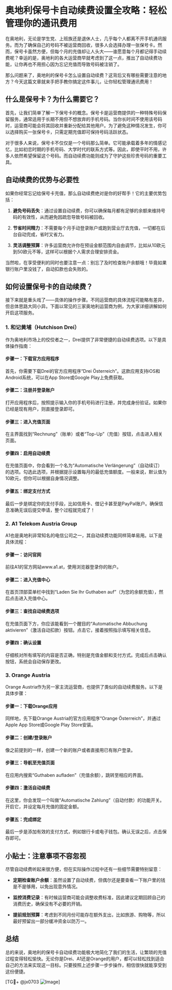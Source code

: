 # 奥地利保号卡自动续费设置全攻略：轻松管理你的通讯费用

在奥地利，无论是学生党、上班族还是退休人士，几乎每个人都离不开手机通讯服务。而为了确保自己的号码不被运营商回收，很多人会选择办理一张保号卡。然而，保号卡虽然方便，但每个月的充值却让人头大——谁愿意每个月都记得手动续费呢？幸运的是，奥地利的各大运营商早就考虑到了这一点，推出了自动续费功能，让你再也不用担心因为忘记充值而导致号码被注销了。

那么问题来了，奥地利的保号卡怎么设置自动续费？这背后又有哪些需要注意的地方？今天这篇文章就来手把手教你搞定这件事儿，让你轻松管理通讯费用！

## 什么是保号卡？为什么需要它？

首先，让我们简单了解一下保号卡的概念。保号卡是运营商提供的一种特殊号码保留服务，通常适用于长期不用但不想放弃的手机号码。当你长时间不使用该号码时，运营商可能会将其回收并重新分配给其他用户。为了避免这种情况发生，你可以选择购买一张保号卡，只需定期充值即可保持号码活跃状态。

对于很多人来说，保号卡不仅仅是一个号码那么简单。它可能承载着多年的情感记忆，比如初恋时期的手机号码、大学时代的联系方式等。因此，即使平时不用，许多人依然希望保留这个号码。而自动续费功能则成为了守护这些珍贵号码的重要工具。

## 自动续费的优势与必要性

如果你经常忘记给保号卡充值，那么自动续费绝对是你的好帮手！它的主要优势包括：

1. **避免号码丢失**：通过设置自动续费，你可以确保每月都有足够的余额来维持号码的有效性，从而避免因疏忽导致号码被回收。
   
2. **节省时间精力**：不需要每个月手动登录账户或跑到营业厅去充值，一切都在后台自动完成，省时又省力。
   
3. **灵活调整预算**：许多运营商允许你在预设金额范围内自由调节，比如从10欧元到50欧元不等，这样可以根据个人需求合理安排资金。

当然啦，在享受便利的同时也要注意一点：别忘了及时检查账户余额哦！毕竟如果银行账户里没钱了，自动扣款也会失败的。

## 如何设置保号卡的自动续费？

接下来就是重头戏了——具体的操作步骤。不同运营商的具体流程可能略有差异，但总体思路大同小异。下面以常见的三家奥地利运营商为例，为大家详细讲解如何开启这项服务。

### 1. 和记黄埔（Hutchison Drei）

作为奥地利市场上的佼佼者之一，Drei提供了非常便捷的自动续费选项。以下是具体操作指南：

#### 步骤一：下载官方应用程序
首先，你需要下载Drei的官方应用程序“Drei Österreich”。这款应用支持iOS和Android系统，可以在App Store或Google Play上免费获取。

#### 步骤二：注册并登录账户
打开应用程序后，按照提示输入你的手机号码进行注册，并完成身份验证。如果你已经是现有用户，则直接登录即可。

#### 步骤三：进入充值页面
在主界面找到“Rechnung”（账单）或者“Top-Up”（充值）按钮，点击进入相关页面。

#### 步骤四：启用自动续费
在充值页面中，你会看到一个名为“Automatische Verlängerung”（自动续订）的选项。勾选此选项，并根据提示设置每月的最低充值额度。一般来说，默认值为10欧元，但你可以根据自身情况调整。

#### 步骤五：绑定支付方式
最后一步是绑定你的支付手段，比如信用卡、借记卡甚至是PayPal账户。确保信息准确无误后提交申请，整个过程就完成了！

### 2. A1 Telekom Austria Group

A1也是奥地利非常知名的电信公司之一，其自动续费功能同样简单易用。以下是具体流程：

#### 步骤一：访问官网
前往A1的官方网站www.a1.at，使用浏览器登录你的账户。

#### 步骤二：进入充值中心
在首页顶部菜单栏中找到“Laden Sie Ihr Guthaben auf”（为您的余额充值），然后点击进入充值中心。

#### 步骤三：查找自动续费选项
在充值页面下方，你应该能看到一个醒目的“Automatische Abbuchung aktivieren”（激活自动扣款）按钮。点击它，接着按照指示填写相关信息。

#### 步骤四：确认设置
仔细核对所有填写的内容是否正确，特别是充值金额和支付方式。完成后点击确认按钮，系统会自动保存更改。

### 3. Orange Austria

Orange Austria作为另一家主流运营商，也提供了类似的自动续费服务。以下是具体步骤：

#### 步骤一：下载Orange应用
同样地，先下载Orange Austria的官方应用程序“Orange Österreich”，并通过Apple App Store或Google Play Store安装。

#### 步骤二：创建/登录账户
像之前提到的一样，创建一个新的账户或者直接用已有账户登录。

#### 步骤三：导航至充值页面
在应用内搜索“Guthaben aufladen”（充值余额），跳转至相应的界面。

#### 步骤四：激活自动续费
在这里，你会发现一个叫做“Automatische Zahlung”（自动付款）的功能开关。开启它，并设定每月充值的固定金额。

#### 步骤五：完成绑定
最后一步是添加有效的支付方式，例如银行卡或电子钱包。确认无误之后，点击保存即可。

## 小贴士：注意事项不容忽视

尽管自动续费听起来很方便，但在实际操作过程中还有一些细节需要特别留意：

- **定期检查账户余额**：虽然设置了自动续费，但偶尔还是要查看一下账户里的钱是不是够用，以免出现意外情况。
  
- **监控消费记录**：有时候运营商可能会调整收费标准，因此建议定期回顾自己的消费历史，确保没有不必要的开销。

- **提前规划预算**：考虑到不同月份可能存在额外支出，比如旅游、购物等，所以最好预留出一部分缓冲资金以防万一。

## 总结

总的来说，奥地利的保号卡自动续费功能极大地简化了我们的生活，让繁琐的充值过程变得轻松愉快。无论你是Drei、A1还是Orange的用户，都可以轻松找到适合自己的方法来实现这一目标。只要按照上述步骤一步步操作，相信很快就能享受到这份便捷。

[TG💪+ @jx0703 ![Image](https://github.com/user-attachments/assets/dbca1d08-cadb-493c-b0ec-ad6f7a83f270)]